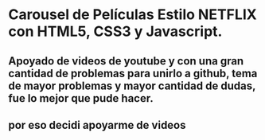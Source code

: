 # Carousel de Películas Estilo NETFLIX con HTML5, CSS3 y Javascript.
## Apoyado de videos de youtube y con una gran cantidad de problemas para unirlo a github, tema de mayor problemas y mayor cantidad de dudas, fue lo mejor que pude hacer.
## por eso decidi apoyarme de videos 
